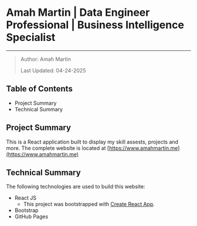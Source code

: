 # Amah Martin | Data Engineer Professional | Business Intelligence Specialist

***

> Author: Amah Martin
>
> Last Updated: 04-24-2025

## Table of Contents

* Project Summary
* Technical Summary

## Project Summary

This is a React application built to display my skill assests, projects and more. The complete website is located at [https://www.amahmartin.me](https://www.amahmartin.me)

## Technical Summary

The following technologies are used to build this website:

* React JS
  * This project was bootstrapped with [Create React App](https://github.com/facebook/create*react*app).
* Bootstrap
* GitHub Pages
